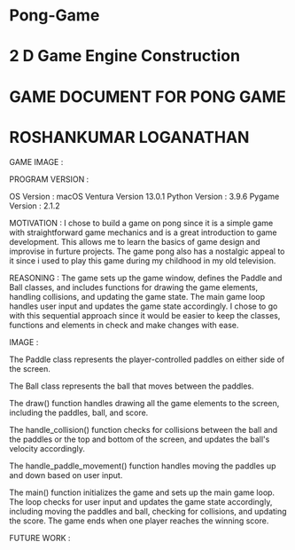 # Pong-Game
# 2 D Game Engine Construction
# GAME DOCUMENT FOR PONG GAME 
# ROSHANKUMAR LOGANATHAN

GAME IMAGE :


PROGRAM VERSION :

OS Version		  :	macOS Ventura Version 13.0.1
Python Version	:	3.9.6
Pygame Version	:	2.1.2

MOTIVATION : I chose to build a game on pong since it is a simple game with straightforward game mechanics and is a great introduction to game development.
This allows me to learn the basics of game design and improvise in furture projects. The game pong also has a nostalgic appeal to it since i used to play this game during my childhood in my old television.

REASONING : The game sets up the game window, defines the Paddle and Ball classes, and includes functions for drawing the game elements, handling collisions, and updating the game state. The main game loop handles user input and updates the game state accordingly. I chose to go with this sequential approach since it would be easier to keep the classes, functions and elements in check and make changes with ease.

IMAGE : 

The Paddle class represents the player-controlled paddles on either side of the screen. 

The Ball class represents the ball that moves between the paddles.

The draw() function handles drawing all the game elements to the screen, including the paddles, ball, and score.

The handle_collision() function checks for collisions between the ball and the paddles or the top and bottom of the screen, and updates the ball's velocity accordingly.

The handle_paddle_movement() function handles moving the paddles up and down based on user input.

The main() function initializes the game and sets up the main game loop. The loop checks for user input and updates the game state accordingly, including moving the paddles and ball, checking for collisions, and updating the score. The game ends when one player reaches the winning score.

FUTURE WORK :


